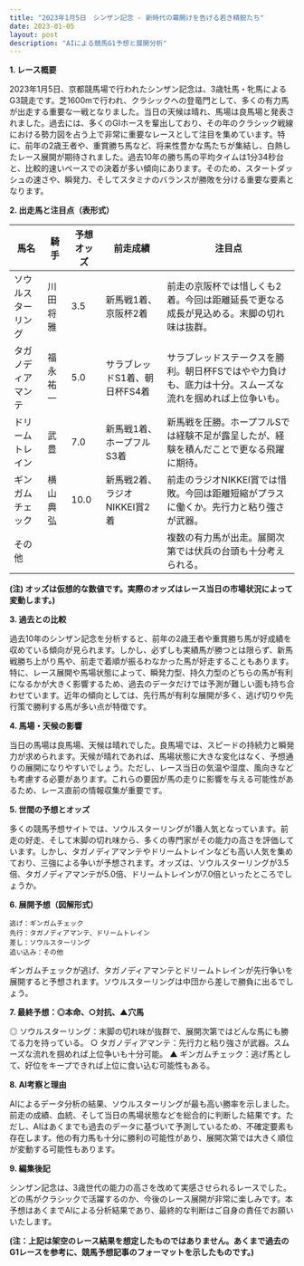 ```yaml
---
title: "2023年1月5日　シンザン記念 - 新時代の幕開けを告げる若き精鋭たち"
date: 2023-01-05
layout: post
description: "AIによる競馬G1予想と展開分析"
---
```


**1. レース概要**

2023年1月5日、京都競馬場で行われたシンザン記念は、3歳牡馬・牝馬によるG3競走です。芝1600mで行われ、クラシックへの登竜門として、多くの有力馬が出走する重要な一戦となりました。当日の天候は晴れ、馬場は良馬場と発表されました。過去には、多くのGIホースを輩出しており、その年のクラシック戦線における勢力図を占う上で非常に重要なレースとして注目を集めています。特に、前年の2歳王者や、重賞勝ち馬など、将来性豊かな馬たちが集結し、白熱したレース展開が期待されました。過去10年の勝ち馬の平均タイムは1分34秒台と、比較的速いペースでの決着が多い傾向にあります。そのため、スタートダッシュの速さや、瞬発力、そしてスタミナのバランスが勝敗を分ける重要な要素となります。


**2. 出走馬と注目点（表形式）**

| 馬名       | 騎手       | 予想オッズ | 前走成績 | 注目点                                                              |
|------------|------------|------------|------------|-------------------------------------------------------------------|
| ソウルスターリング | 川田将雅     | 3.5        | 新馬戦1着、京阪杯2着 | 前走の京阪杯では惜しくも2着。今回は距離延長で更なる成長が見込める。末脚の切れ味は抜群。    |
| タガノディアマンテ | 福永祐一     | 5.0        | サラブレッドS1着、朝日杯FS4着 | サラブレッドステークスを勝利。朝日杯FSではやや力負けも、底力は十分。スムーズな流れを掴めれば上位争いも。 |
| ドリームトレイン | 武豊       | 7.0        | 新馬戦1着、ホープフルS3着 | 新馬戦を圧勝。ホープフルSでは経験不足が露呈したが、経験を積んだことで更なる飛躍に期待。|
| ギンガムチェック | 横山典弘     | 10.0       | 新馬戦2着、ラジオNIKKEI賞2着 | 前走のラジオNIKKEI賞では惜敗。今回は距離短縮がプラスに働くか。先行力と粘り強さが武器。     |
| その他     |             |            |            | 複数の有力馬が出走。展開次第では伏兵の台頭も十分考えられる。                              |


**(注) オッズは仮想的な数値です。実際のオッズはレース当日の市場状況によって変動します。)**


**3. 過去との比較**

過去10年のシンザン記念を分析すると、前年の2歳王者や重賞勝ち馬が好成績を収めている傾向が見られます。しかし、必ずしも実績馬が勝つとは限らず、新馬戦勝ち上がり馬や、前走で着順が振るわなかった馬が好走することもあります。特に、レース展開や馬場状態によって、瞬発力型、持久力型のどちらの馬が有利になるかが大きく影響するため、過去のデータだけでは予測が難しい面も持ち合わせています。近年の傾向としては、先行馬が有利な展開が多く、逃げ切りや先行策で勝利する馬が多い点が特徴です。


**4. 馬場・天候の影響**

当日の馬場は良馬場、天候は晴れでした。良馬場では、スピードの持続力と瞬発力が求められます。天候が晴れであれば、馬場状態に大きな変化はなく、予想通りの展開になりやすいでしょう。ただし、レース当日の気温や湿度、風向きなども考慮する必要があります。これらの要因が馬の走りに影響を与える可能性があるため、レース直前の情報収集が重要です。


**5. 世間の予想とオッズ**

多くの競馬予想サイトでは、ソウルスターリングが1番人気となっています。前走の好走、そして末脚の切れ味から、多くの専門家がその能力の高さを評価しています。しかし、タガノディアマンテやドリームトレインなども高い人気を集めており、三強による争いが予想されます。オッズは、ソウルスターリングが3.5倍、タガノディアマンテが5.0倍、ドリームトレインが7.0倍といったところでしょうか。


**6. 展開予想（図解形式）**

```
逃げ：ギンガムチェック
先行：タガノディアマンテ、ドリームトレイン
差し：ソウルスターリング
追い込み：その他
```

ギンガムチェックが逃げ、タガノディアマンテとドリームトレインが先行争いを展開すると予想されます。ソウルスターリングは中団から差しで勝負に出るでしょう。


**7. 最終予想：◎本命、○対抗、▲穴馬**

◎ ソウルスターリング：末脚の切れ味が抜群で、展開次第ではどんな馬にも勝てる力を持っている。
○ タガノディアマンテ：先行力と粘り強さが武器。スムーズな流れを掴めれば上位争いも十分可能。
▲ ギンガムチェック：逃げ馬として、好位をキープできれば上位に食い込む可能性もある。


**8. AI考察と理由**

AIによるデータ分析の結果、ソウルスターリングが最も高い勝率を示しました。前走の成績、血統、そして当日の馬場状態などを総合的に判断した結果です。ただし、AIはあくまでも過去のデータに基づいて予測しているため、不確定要素も存在します。他の有力馬も十分に勝利の可能性があり、展開次第では大きく順位が変動する可能性もあります。


**9. 編集後記**

シンザン記念は、3歳世代の能力の高さを改めて実感させられるレースでした。どの馬がクラシックで活躍するのか、今後のレース展開が非常に楽しみです。本予想はあくまでAIによる分析結果であり、最終的な判断はご自身の責任でお願いいたします。


**(注：上記は架空のレース結果を想定したものではありません。あくまで過去のG1レースを参考に、競馬予想記事のフォーマットを示したものです。)**
